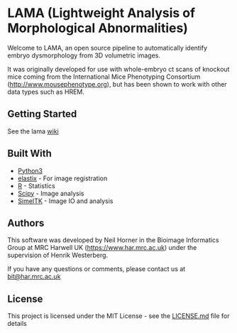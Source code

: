 # LAMA (Lightweight Analysis of Morphological Abnormalities) #

Welcome to LAMA, an open source pipeline to automatically identify embryo dysmorphology from 3D volumetric images. 

It was originally developed for use with whole-embryo ct scans of knockout mice coming from the International Mice Phenotyping Consortium (http://www.mousephenotype.org), but has been shown to work with other data types such as HREM.


## Getting Started

See the lama [wiki](/../wikis/home)

## Built With
* [Python3]('https://www.python.org/)
* [elastix](http://elastix.isi.uu.nl/) - For image registration
* [R](https://www.r-project.org/) - Statistics
* [Scipy](https://www.scipy.org/) - Image analysis
* [SimeITK](http://www.simpleitk.org/) - Image IO and analysis


## Authors ##
This software was developed by Neil Horner in the Bioimage Informatics Group at MRC Harwell UK (https://www.har.mrc.ac.uk) under the supervision of Henrik Westerberg.
 
If you have any questions or comments, please contact us at bit@har.mrc.ac.uk


## License

This project is licensed under the MIT License - see the [LICENSE.md](LICENSE.md) file for details




